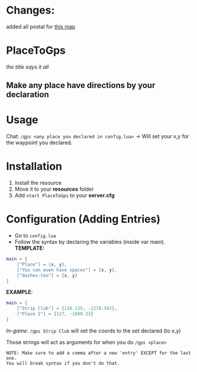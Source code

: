 # Changes:
added all postal for [this map](https://prnt.sc/1qemukh)

# PlaceToGps
*the title says it all*
## Make any place have directions by your declaration

# Usage
Chat: `/gps <any place you declared in config.lua>` -> Will set your x,y for the waypoint you declared.

# Installation
 1. Install the resource
 2. Move it to your **resources** folder
 3. Add `start PlaceToGps` to your **server.cfg**
 
 # Configuration (Adding Entries)
* Go to `config.lua`
* Follow the syntax by declaring the variables (inside var main).
  **TEMPLATE:** 
```lua
main = {
    ["Place"] = {x, y},
    ["You can even have spaces"] = {x, y},
    ["dashes-too"] = {x, y}
}
```
**EXAMPLE**: 
```lua
main = {
    ["Strip Club"] = {126.135, -1278.583},
    ["Place 2"] = {127, -1000.23}
}
```
*In-game*: `/gps Strip Club` will set the coords to the set declared (to x,y)
   
Those strings will act as arguments for when you do `/gps <place>`
  
```
NOTE: Make sure to add a comma after a new 'entry' EXCEPT for the last one. 
You will break syntax if you don't do that.
```
